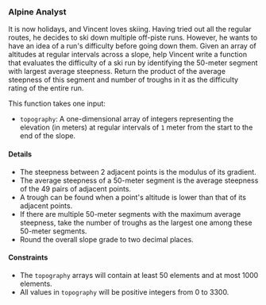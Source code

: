
### Alpine Analyst

It is now holidays, and Vincent loves skiing. Having tried out all the regular routes, he decides to ski down multiple off-piste runs. However, he wants to have an idea of a run's difficulty before going down them. Given an array of altitudes at regular intervals across a slope, help Vincent write a function that evaluates the difficulty of a ski run by identifying the 50-meter segment with largest average steepness. Return the product of the average steepness of this segment and number of troughs in it as the difficulty rating of the entire run. 

This function takes one input: 
- `topography`: A one-dimensional array of integers representing the elevation (in meters) at regular intervals of `1` meter from the start to the end of the slope.

#### Details
- The steepness between 2 adjacent points is the modulus of its gradient.
- The average steepness of a 50-meter segment is the average steepness of the 49 pairs of adjacent points.
- A trough can be found when a point's altitude is lower than that of its adjacent points.
- If there are multiple 50-meter segments with the maximum average steepness, take the number of troughs as the largest one among these 50-meter segments. 
- Round the overall slope grade to two decimal places.

#### Constraints
- The `topography` arrays will contain at least 50 elements and at most 1000 elements.
- All values in `topography` will be positive integers from 0 to 3300.
